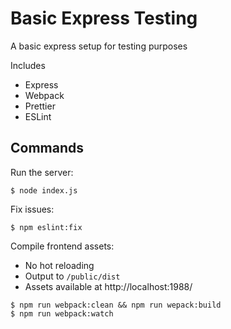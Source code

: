 # Basic Express Testing

A basic express setup for testing purposes

Includes

- Express
- Webpack
- Prettier
- ESLint

## Commands

Run the server:

```
$ node index.js
```

Fix issues:

```
$ npm eslint:fix
```

Compile frontend assets:

- No hot reloading
- Output to `/public/dist`
- Assets available at http://localhost:1988/

```
$ npm run webpack:clean && npm run wepack:build
$ npm run webpack:watch
```
